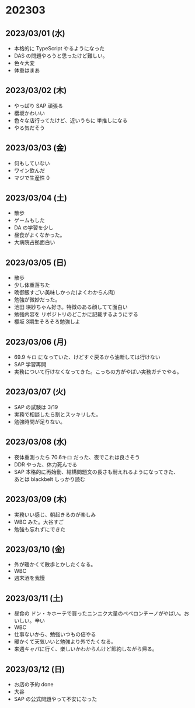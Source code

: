 # 202303

## 2023/03/01 (水)
 - 本格的に TypeScript やるようになった
 - DAS の問題やろうと思ったけど難しい。
 - 色々大変
 - 体重はまあ

## 2023/03/02 (木)
 - やっぱり SAP 頑張る
 - 櫻坂かわいい
 - 色々な店行ってたけど、近いうちに 単推しになる
 - やる気だそう

## 2023/03/03 (金)
 - 何もしていない
 - ワイン飲んだ
 - マジで生産性 0

## 2023/03/04 (土)
 - 散歩
 - ゲームもした
 - DA の学習を少し
 - 昼食がよくなかった。
 - 大病院占拠面白い

## 2023/03/05 (日)
 - 散歩
 - 少し体重落ちた
 - 晩御飯すごい美味しかった(よくわからん肉)
 - 勉強が微妙だった。
 - 池田 瑛紗ちゃん好き。特徴のある顔してて面白い
 - 勉強内容を リポジトリのどこかに記載するようにする
 - 櫻坂 3期生そろそろ勉強しよ

## 2023/03/06 (月)
 - 69.9 キロ になっていた、けどすぐ戻るから油断しては行けない
 - SAP 学習再開
 - 実務について行けなくなってきた。こっちの方がやばい実務ガチでやる。

## 2023/03/07 (火)
 - SAP の試験は 3/19
 - 実務で相談したら割とスッキリした。
 - 勉強時間が足りない。

## 2023/03/08 (水)
 - 夜体重測ったら 70.6キロ だった、夜でこれは良さそう
 - DDR やった、体力死んでる
 - SAP 本格的に再始動、結構問題文の長さも耐えれるようになってきた、<br> あとは blackbelt しっかり読む

## 2023/03/09 (木)
 - 実務いい感じ、朝起きるのが楽しみ
 - WBC みた。大谷すご
 - 勉強も忘れずにできた

## 2023/03/10 (金)
 - 外が暖かくて散歩とかしたくなる。
 - WBC
 - 週末酒を我慢

## 2023/03/11 (土)
 - 昼食の ドン・キホーテで買ったニンニク大量のペペロンチーノがやばい。おいしい。辛い
 - WBC
 - 仕事ないから、勉強いつもの倍やる
 - 暖かくて天気いいと勉強より外でたくなる。
 - 来週キャバに行く、楽しいかわからんけど節約しながら帰る。

## 2023/03/12 (日)
 - お店の予約 done
 - 大谷
 - SAP の公式問題やって不安になった
